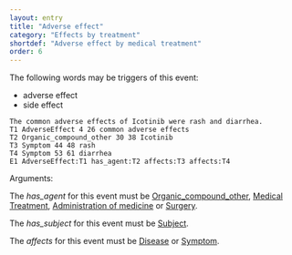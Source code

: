 ```yaml
---
layout: entry
title: "Adverse effect"
category: "Effects by treatment"
shortdef: "Adverse effect by medical treatment"
order: 6
---
```


 The following words may be triggers of this event:

- adverse effect
- side effect

~~~ ann
The common adverse effects of Icotinib were rash and diarrhea.
T1 AdverseEffect 4 26 common adverse effects
T2 Organic_compound_other 30 38 Icotinib
T3 Symptom 44 48 rash
T4 Symptom 53 61 diarrhea
E1 AdverseEffect:T1 has_agent:T2 affects:T3 affects:T4
~~~

Arguments:

The *has_agent* for this event must be [Organic_compound_other](), [Medical Treatment](), [Administration of medicine]() or [Surgery]().

The *has_subject* for this event must be [Subject]().

The *affects* for this event must be [Disease]() or [Symptom]().

<!---
The *Theme* for this reaction event must be other reaction events.
--->